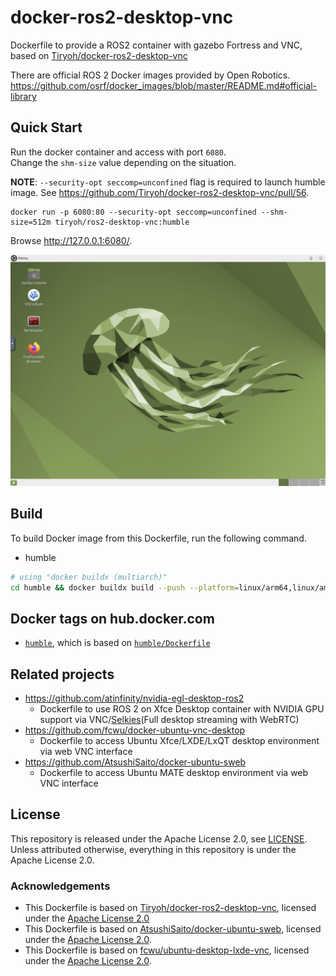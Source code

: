 # docker-ros2-desktop-vnc
Dockerfile to provide a ROS2 container with gazebo Fortress and VNC, based on [Tiryoh/docker-ros2-desktop-vnc](https://github.com/Tiryoh/docker-ros2-desktop-vnc)

There are official ROS 2 Docker images provided by Open Robotics.  
https://github.com/osrf/docker_images/blob/master/README.md#official-library

## Quick Start

Run the docker container and access with port `6080`.  
Change the `shm-size` value depending on the situation.

__NOTE__: `--security-opt seccomp=unconfined` flag is required to launch humble image. See https://github.com/Tiryoh/docker-ros2-desktop-vnc/pull/56.

```
docker run -p 6080:80 --security-opt seccomp=unconfined --shm-size=512m tiryoh/ros2-desktop-vnc:humble
```

Browse http://127.0.0.1:6080/.

![Image from Gyazo](desktop.png)

## Build

To build Docker image from this Dockerfile, run the following command.

* humble
```sh
# using "docker buildx (multiarch)"
cd humble && docker buildx build --push --platform=linux/arm64,linux/amd64 --progress=plain -t sylar/ros2-desktop-vnc:humble .
```

## Docker tags on hub.docker.com

* [`humble`](https://hub.docker.com/r/sylar/ros2-desktop-vnc/tags?page=1&name=humble), which is based on [`humble/Dockerfile`](./humble/Dockerfile)

## Related projects

* https://github.com/atinfinity/nvidia-egl-desktop-ros2
  * Dockerfile to use ROS 2 on Xfce Desktop container with NVIDIA GPU support via VNC/[Selkies](https://github.com/selkies-project/selkies-gstreamer)(Full desktop streaming with WebRTC)
* https://github.com/fcwu/docker-ubuntu-vnc-desktop
  * Dockerfile to access Ubuntu Xfce/LXDE/LxQT desktop environment via web VNC interface
* https://github.com/AtsushiSaito/docker-ubuntu-sweb
  * Dockerfile to access Ubuntu MATE desktop environment via web VNC interface

## License

This repository is released under the Apache License 2.0, see [LICENSE](./LICENSE).  
Unless attributed otherwise, everything in this repository is under the Apache License 2.0.

### Acknowledgements

* This Dockerfile is based on [Tiryoh/docker-ros2-desktop-vnc](https://github.com/Tiryoh/docker-ros2-desktop-vnc),  licensed under the [Apache License 2.0](https://github.com/Tiryoh/docker-ros2-desktop-vnc/blob/master/LICENSE)
* This Dockerfile is based on [AtsushiSaito/docker-ubuntu-sweb](https://github.com/AtsushiSaito/docker-ubuntu-sweb), licensed under the [Apache License 2.0](https://github.com/AtsushiSaito/docker-ubuntu-sweb/blob/5e7ba8571d2f4d1e4fca0c1527d090c20f7f5e90/LICENSE).
* This Dockerfile is based on [fcwu/ubuntu-desktop-lxde-vnc](https://github.com/fcwu/docker-ubuntu-vnc-desktop), licensed under the [Apache License 2.0](https://github.com/fcwu/docker-ubuntu-vnc-desktop/blob/60f9ae18e71e9fabbfb23f67b212e64ab72c206e/LICENSE).
